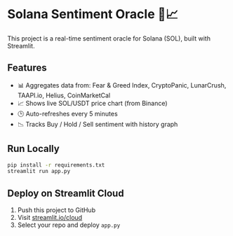 # Solana Sentiment Oracle 🧠📈

This project is a real-time sentiment oracle for Solana (SOL), built with Streamlit.

## Features

- 📊 Aggregates data from: Fear & Greed Index, CryptoPanic, LunarCrush, TAAPI.io, Helius, CoinMarketCal
- 📈 Shows live SOL/USDT price chart (from Binance)
- 🕒 Auto-refreshes every 5 minutes
- 📉 Tracks Buy / Hold / Sell sentiment with history graph

## Run Locally

```bash
pip install -r requirements.txt
streamlit run app.py
```

## Deploy on Streamlit Cloud

1. Push this project to GitHub
2. Visit [streamlit.io/cloud](https://streamlit.io/cloud)
3. Select your repo and deploy `app.py`
